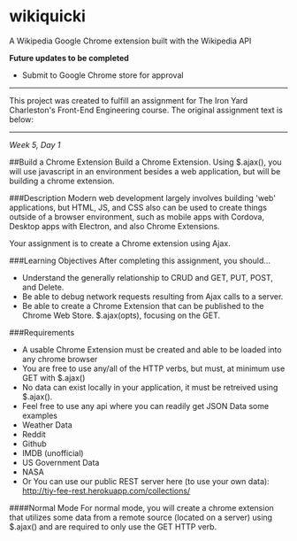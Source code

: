 # wikiquicki
A Wikipedia Google Chrome extension built with the Wikipedia API

**Future updates to be completed**
* Submit to Google Chrome store for approval

----------------------------------

This project was created to fulfill an assignment for The Iron Yard Charleston's Front-End Engineering course. The original assignment text is below:

----------------------------------

*Week 5, Day 1*

##Build a Chrome Extension
Build a Chrome Extension. Using $.ajax(), you will use javascript in an environment besides a web application, but will be building a chrome extension.

###Description
Modern web development largely involves building 'web' applications, but HTML, JS, and CSS also can be used to create things outside of a browser environment, such as mobile apps with Cordova, Desktop apps with Electron, and also Chrome Extensions.

Your assignment is to create a Chrome extension using Ajax.

###Learning Objectives
After completing this assignment, you should…

* Understand the generally relationship to CRUD and GET, PUT, POST, and Delete.
* Be able to debug network requests resulting from Ajax calls to a server.
* Be able to create a Chrome Extension that can be published to the Chrome Web Store.
$.ajax(opts), focusing on the GET.

###Requirements
* A usable Chrome Extension must be created and able to be loaded into any chrome browser
* You are free to use any/all of the HTTP verbs, but must, at minimum use GET with $.ajax()
* No data can exist locally in your application, it must be retreived using $.ajax().
* Feel free to use any api where you can readily get JSON Data
some examples
* Weather Data
* Reddit
* Github
* IMDB (unofficial)
* US Government Data
* NASA
* Or You can use our public REST server here (to use your own data): http://tiy-fee-rest.herokuapp.com/collections/<collectionName>

####Normal Mode
For normal mode, you will create a chrome extension that utilizes some data from a remote source (located on a server) using $.ajax() and are required to only use the GET HTTP verb.

